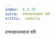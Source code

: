 ```yaml
---
index:  6.4.25
sutra:  दन्शसज्ञ्जस्वज्ञ्जां शपि
vritti:  samhita 
---
```


दन्शसज्ञ्जस्वज्ञ्जां शपि

